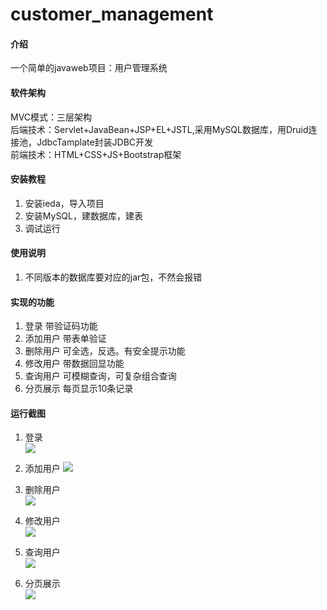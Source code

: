 # customer_management

#### 介绍
一个简单的javaweb项目：用户管理系统

#### 软件架构
MVC模式：三层架构        
后端技术：Servlet+JavaBean+JSP+EL+JSTL,采用MySQL数据库，用Druid连接池，JdbcTamplate封装JDBC开发        
前端技术：HTML+CSS+JS+Bootstrap框架

#### 安装教程
1.  安装ieda，导入项目
2.  安装MySQL，建数据库，建表
3.  调试运行

#### 使用说明
1.  不同版本的数据库要对应的jar包，不然会报错

#### 实现的功能
1. 登录  带验证码功能
2. 添加用户  带表单验证
3. 删除用户  可全选，反选。有安全提示功能
4. 修改用户  带数据回显功能
5. 查询用户  可模糊查询，可复杂组合查询
6. 分页展示  每页显示10条记录
#### 运行截图
1. 登录         
![](https://hexo-next-blog-image.oss-cn-hangzhou.aliyuncs.com/img1/fddfghdghshdh.PNG)

2. 添加用户
![](https://hexo-next-blog-image.oss-cn-hangzhou.aliyuncs.com/img1/ASDFVAGDFVAF.PNG)

3. 删除用户  
![](https://hexo-next-blog-image.oss-cn-hangzhou.aliyuncs.com/img1/DDFBSDBSDBDSBSDF.PNG)

4. 修改用户  
![](https://hexo-next-blog-image.oss-cn-hangzhou.aliyuncs.com/img1/FAFAFEFRA.PNG)

5. 查询用户         
![](https://hexo-next-blog-image.oss-cn-hangzhou.aliyuncs.com/img1/faergergsrdgasf.PNG)
 
6. 分页展示  
![](https://hexo-next-blog-image.oss-cn-hangzhou.aliyuncs.com/img1/asdWEDAWFEAFAFASF.PNG)
